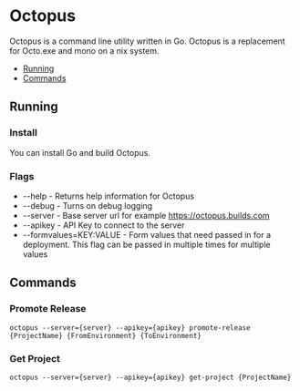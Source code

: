 # Octopus

Octopus is a command line utility written in Go. Octopus is a replacement for Octo.exe and mono on a nix system.

* [Running](#running)
* [Commands](#commands)


## Running

### Install
You can install Go and build Octopus.

### Flags
* --help - Returns help information for Octopus
* --debug - Turns on debug logging
* --server - Base server url for example https://octopus.builds.com
* --apikey - API Key to connect to the server
* --formvalues=KEY:VALUE - Form values that need passed in for a deployment. This flag can be passed in multiple times for multiple values

## Commands

### Promote Release
```
octopus --server={server} --apikey={apikey} promote-release {ProjectName} {FromEnvironment} {ToEnvironment}
```

### Get Project
```
octopus --server={server} --apikey={apikey} get-project {ProjectName}
```
